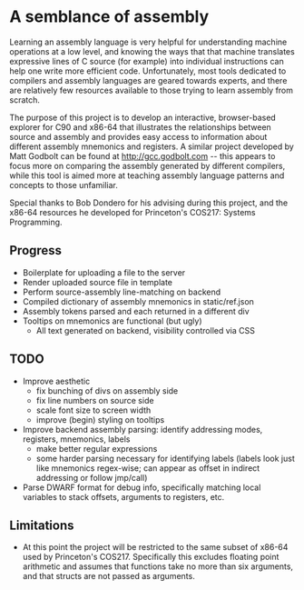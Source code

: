 # A semblance of assembly
Learning an assembly language is very helpful for understanding machine operations at a low level, and knowing the ways that that machine translates expressive lines of C source (for example) into individual instructions can help one write more efficient code.
Unfortunately, most tools dedicated to compilers and assembly languages are geared towards experts, and there are relatively few resources available to those trying to learn assembly from scratch.

The purpose of this project is to develop an interactive, browser-based explorer for C90 and x86-64 that illustrates the relationships between source and assembly and provides easy access to information about different assembly mnemonics and registers.
A similar project developed by Matt Godbolt can be found at http://gcc.godbolt.com -- this appears to focus more on comparing the assembly generated by different compilers, while this tool is aimed more at teaching assembly language patterns and concepts to those unfamiliar.

Special thanks to Bob Dondero for his advising during this project, and the x86-64 resources he developed for Princeton's COS217: Systems Programming.

## Progress
* Boilerplate for uploading a file to the server
* Render uploaded source file in template
* Perform source-assembly line-matching on backend
* Compiled dictionary of assembly mnemonics in static/ref.json
* Assembly tokens parsed and each returned in a different div
* Tooltips on mnemonics are functional (but ugly)
  - All text generated on backend, visibility controlled via CSS

## TODO
* Improve aesthetic
  - fix bunching of divs on assembly side
  - fix line numbers on source side
  - scale font size to screen width
  - improve (begin) styling on tooltips
* Improve backend assembly parsing: identify addressing modes, registers, mnemonics, labels
  - make better regular expressions
  - some harder parsing necessary for identifying labels (labels look just like mnemonics regex-wise; can appear as offset in indirect addressing or  follow jmp/call)
* Parse DWARF format for debug info, specifically matching local variables to stack offsets, arguments to registers, etc.

## Limitations
* At this point the project will be restricted to the same subset of x86-64 used by Princeton's COS217.  Specifically this excludes floating point arithmetic and assumes that functions take no more than six arguments, and that structs are not passed as arguments.
